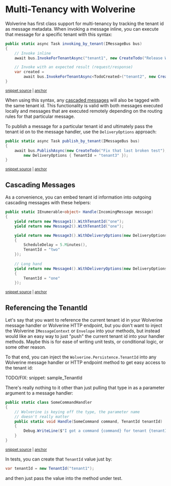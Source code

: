 # Multi-Tenancy with Wolverine

Wolverine has first class support for multi-tenancy by tracking the tenant id as message metadata. When invoking a message
inline, you can execute that message for a specific tenant with this syntax:

<!-- snippet: sample_invoking_by_tenant -->
<a id='snippet-sample_invoking_by_tenant'></a>
```cs
public static async Task invoking_by_tenant(IMessageBus bus)
{
    // Invoke inline
    await bus.InvokeForTenantAsync("tenant1", new CreateTodo("Release Wolverine 1.0"));

    // Invoke with an expected result (request/response)
    var created =
        await bus.InvokeForTenantAsync<TodoCreated>("tenant2", new CreateTodo("Update the Documentation"));
}
```
<sup><a href='https://github.com/JasperFx/wolverine/blob/main/src/Samples/MultiTenantedTodoService/MultiTenantedTodoWebService.Tests/end_to_end.cs#L101-L113' title='Snippet source file'>snippet source</a> | <a href='#snippet-sample_invoking_by_tenant' title='Start of snippet'>anchor</a></sup>
<!-- endSnippet -->

When using this syntax, any [cascaded messages](/guide/handlers/cascading) will also be tagged with the same tenant id.
This functionality is valid with both messages executed locally and messages that are executed remotely depending on 
the routing rules for that particular message.

To publish a message for a particular tenant id and ultimately pass the tenant id on to the message handler, use
the `DeliveryOptions` approach:

<!-- snippet: sample_publish_by_tenant -->
<a id='snippet-sample_publish_by_tenant'></a>
```cs
public static async Task publish_by_tenant(IMessageBus bus)
{
    await bus.PublishAsync(new CreateTodo("Fix that last broken test"),
        new DeliveryOptions { TenantId = "tenant3" });
}
```
<sup><a href='https://github.com/JasperFx/wolverine/blob/main/src/Samples/MultiTenantedTodoService/MultiTenantedTodoWebService.Tests/end_to_end.cs#L115-L123' title='Snippet source file'>snippet source</a> | <a href='#snippet-sample_publish_by_tenant' title='Start of snippet'>anchor</a></sup>
<!-- endSnippet -->

## Cascading Messages

As a convenience, you can embed tenant id information into outgoing cascading messages with these helpers:

<!-- snippet: sample_using_tenant_id_and_cascading_messages -->
<a id='snippet-sample_using_tenant_id_and_cascading_messages'></a>
```cs
public static IEnumerable<object> Handle(IncomingMessage message)
{
    yield return new Message1().WithTenantId("one");
    yield return new Message2().WithTenantId("one");

    yield return new Message3().WithDeliveryOptions(new DeliveryOptions
    {
        ScheduleDelay = 5.Minutes(),
        TenantId = "two"
    });
    
    // Long hand
    yield return new Message4().WithDeliveryOptions(new DeliveryOptions
    {
        TenantId = "one"
    });
```
<sup><a href='https://github.com/JasperFx/wolverine/blob/main/src/Samples/DocumentationSamples/using_group_ids.cs#L32-L51' title='Snippet source file'>snippet source</a> | <a href='#snippet-sample_using_tenant_id_and_cascading_messages' title='Start of snippet'>anchor</a></sup>
<!-- endSnippet -->

## Referencing the TenantId <Badge type="tip" text="3.6" />

Let's say that you want to reference the current tenant id in your Wolverine message handler or Wolverine HTTP endpoint,
but you don't want to inject the Wolverine `IMessageContext` or `Envelope` into your methods, but instead would like
an easy way to just "push" the current tenant id into your handler methods. Maybe this is for ease of writing unit tests,
or conditional logic, or some other reason.

To that end, you can inject the `Wolverine.Persistence.TenantId` into any Wolverine message handler or HTTP endpoint method
to get easy access to the tenant id:

TODO/FIX: snippet: sample_TenantId

There's really nothing to it other than just pulling that type in as a parameter argument to a message handler:

<!-- snippet: sample_injecting_tenant_id -->
<a id='snippet-sample_injecting_tenant_id'></a>
```cs
public static class SomeCommandHandler
{
    // Wolverine is keying off the type, the parameter name
    // doesn't really matter
    public static void Handle(SomeCommand command, TenantId tenantId)
    {
        Debug.WriteLine($"I got a command {command} for tenant {tenantId.Value}");
    }
}
```
<sup><a href='https://github.com/JasperFx/wolverine/blob/main/src/Testing/CoreTests/Acceptance/multi_tenancy.cs#L120-L132' title='Snippet source file'>snippet source</a> | <a href='#snippet-sample_injecting_tenant_id' title='Start of snippet'>anchor</a></sup>
<!-- endSnippet -->

In tests, you can create that `TenantId` value just by:

```csharp
var tenantId = new TenantId("tenant1");
```

and then just pass the value into the method under test.
